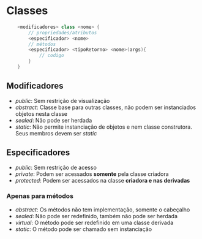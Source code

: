 # Classes

```c#
    <modificadores> class <nome> {
        // propriedades/atributos
        <especificador> <nome>
        // métodos
        <especificador> <tipoRetorno> <nome>(args){
            // codigo
        }
    }
```

## Modificadores

-   _public_: Sem restrição de visualização
-   _abstract_: Classe base para outras classes, não podem ser instanciados objetos nesta classe
-   _sealed_: Não pode ser herdada
-   _static_: Não permite instanciação de objetos e nem classe construtora. Seus membros devem ser _static_

## Especificadores

-   _public_: Sem restrição de acesso
-   _private_: Podem ser acessados **somente** pela classe criadora
-   _protected_: Podem ser acessados na classe **criadora e nas derivadas**

### Apenas para métodos

-   _abstract_: Os métodos não tem implementação, somente o cabeçalho
-   _sealed_: Não pode ser redefinido, também não pode ser herdada
-   _virtual_: O método pode ser redefinido em uma classe derivada
-   _static_: O método pode ser chamado sem instanciação
